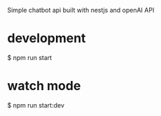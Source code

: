 Simple chatbot api built with nestjs and openAI API
# development
$ npm run start

# watch mode
$ npm run start:dev